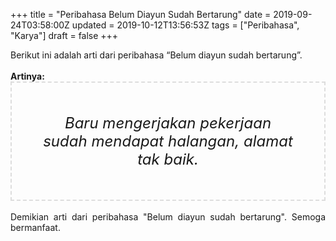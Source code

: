 +++
title = "Peribahasa Belum Diayun Sudah Bertarung"
date = 2019-09-24T03:58:00Z
updated = 2019-10-12T13:56:53Z
tags = ["Peribahasa", "Karya"]
draft = false
+++

<div dir="ltr" style="text-align: left;" trbidi="on"><div style="text-align: justify;">Berikut ini adalah arti dari peribahasa “Belum diayun sudah bertarung”.</div><br /><div style="text-align: justify;"><b>Artinya:</b></div><div style="border: 2px dashed #ddd; font-size: 24px; height: auto; margin: 0 auto; padding: 50px; text-align: center; width: auto;"><i>Baru mengerjakan pekerjaan sudah mendapat halangan, alamat tak baik.</i></div><div style="text-align: justify;"><br /></div><div style="text-align: justify;">Demikian arti dari peribahasa "Belum diayun sudah bertarung". Semoga bermanfaat.</div></div>
